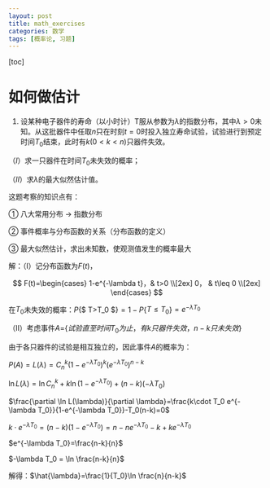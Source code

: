 ```yaml
---
layout: post
title: math_exercises
categories: 数学
tags: [概率论, 习题]
---
```


[toc]

# 如何做估计

1. 设某种电子器件的寿命（以小时计）T服从参数为$\lambda$的指数分布，其中$\lambda >0$未知。从这批器件中任取$n$只在时刻$t=0$时投入独立寿命试验，试验进行到预定时间$T_0$结束，此时有$k(0<k<n)$只器件失效。


（$I$）求一只器件在时间$T_0$未失效的概率；


（$II$）求$\lambda$的最大似然估计值。


这题考察的知识点有：


① 八大常用分布 → 指数分布		


② 事件概率与分布函数的关系（分布函数的定义）


③ 最大似然估计，求出未知数，使观测值发生的概率最大		



解：（I）记分布函数为$F(t)$，


$$
F(t)=\begin{cases}
1-e^{-\lambda t}，& t>0 \\[2ex]
0， & t\leq 0 \\[2ex]
\end{cases}
$$


在$T_0$未失效的概率：$P${$ T>T_0 $}$=1-P${$T\leq T_0$}$=e^{-\lambda T_0}$		


（II）考虑事件$A=${$试验直至时间T_0 为止，有k 只器件失效，n-k 只未失效$}


由于各只器件的试验是相互独立的，因此事件$A$的概率为：


$P(A)=L(\lambda )=C^k_n(1-e^{-\lambda T_0})^k (e^{-\lambda T_0})^{n-k}$


$\ln L(\lambda ) = \ln C_n^k + k\ln (1-e^{-\lambda T_0}) + (n-k)(-\lambda T_0)$


$\frac{\partial \ln L(\lambda)}{\partial \lambda}=\frac{k\cdot T_0 e^{-\lambda T_0}}{1-e^{-\lambda T_0}}-T_0(n-k)=0$


$k \cdot e^{-\lambda T_0}=(n-k)(1-e^{-\lambda T_0})=n-ne^{-\lambda T_0}-k+ke^{-\lambda T_0}$


$e^{-\lambda T_0}=\frac{n-k}{n}$


$-\lambda T_0 = \ln \frac{n-k}{n}$


解得：$\hat{\lambda}=\frac{1}{T_0}\ln \frac{n}{n-k}$

